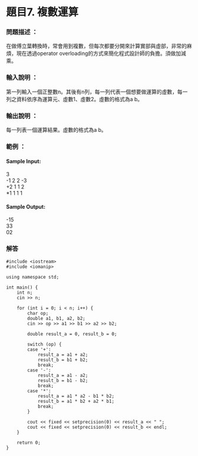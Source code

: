 # 題目7. 複數運算

### 問題描述 ：
在做傅立葉轉換時，常會用到複數，但每次都要分開來計算實部與虛部，非常的麻煩，現在透過operator overloading的方式來簡化程式設計師的負擔。須做加減乘。

### 輸入說明 ：
第一列輸入一個正整數n。其後有n列，每一列代表一個想要做運算的虛數，每一列之資料依序為運算元、虛數1、虛數2。虛數的格式為a b。

### 輸出說明 ：

每一列表一個運算結果。虛數的格式為a b。

### 範例 ：
#### Sample Input:
3  
-1 2 2 -3  
+2 1 1 2  
*1 1 1 1  

#### Sample Output:
-15  
33  
02  

### 解答
```
#include <iostream>
#include <iomanip> 

using namespace std;

int main() {
    int n;
    cin >> n;

    for (int i = 0; i < n; i++) {
        char op;
        double a1, b1, a2, b2;
        cin >> op >> a1 >> b1 >> a2 >> b2;

        double result_a = 0, result_b = 0; 

        switch (op) {
        case '+':
            result_a = a1 + a2;
            result_b = b1 + b2;
            break;
        case '-':
            result_a = a1 - a2;
            result_b = b1 - b2;
            break;
        case '*':
            result_a = a1 * a2 - b1 * b2;
            result_b = a1 * b2 + a2 * b1;
            break;
        }

        cout << fixed << setprecision(0) << result_a << " ";
        cout << fixed << setprecision(0) << result_b << endl;
    }

    return 0;
}
```

